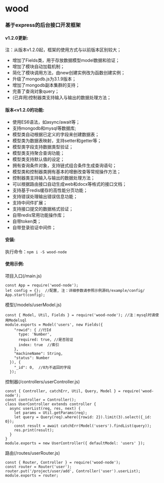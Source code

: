 # wood
### 基于express的后台接口开发框架
#### v1.2.0更新:
注：从版本v1.2.0起，框架的使用方式与以前版本区别较大；
- 增加了Fields类，用于存放数据模型model数据和验证；
- 增加了模块自动加载机制；
- 简化了模块调用方法，由new创建实例改为函数创建实例；
- 升级了mongodb.js为3.1.9版本；
- 增加了mongodb副本集群的支持；
- 完善了查询对象query；
- (已弃用)控制器类支持输入与输出的数据处理方法；

#### 版本<v1.2.0的功能:
- 使用ES6语法，如async/await等；
- 支持mongodb和mysql等数据库;
- 模型类自动根据已定义的字段来创建数据表；
- 模型类为数据表映射，支持setter和getter等；
- 模型类字段支持数据类型验证；
- 模型类支持聚合查询功能；
- 模型类支持默认值的设定；
- 拥有查询条件对象，支持链式组合条件生成查询语句；
- 模型类和控制器类拥有基本的增删改查等常规操作方法；
- 控制器类支持输入与输出的数据处理方法；
- 可以根据路由接口自动生成web和docx等格式的接口文档；
- 支持基于redis缓存的高性能分页功能；
- 支持错误处理输出错误信息功能；
- 支持中间件扩展；
- 支持接口提交的数据格式验证；
- 自带redis常用功能操作库；
- 自带token类；
- 自带登录验证中间件；

#### 安装:
执行命令：`npm i -S wood-node`

#### 使用示例:
项目入口(/main.js)

    const App = require('wood-node');
    let config = {};  //配置, 注：详细参数请参照示例源码/example/config/
    App.start(config);

模型(/models/userModel.js)

    const { Model, Util, Fields } = require('wood-node'); //注：mysql时请使用Modelsql
    module.exports = Model('users', new Fields({
        "rowid": { //行Id
          type: 'Number',
          required: true, //是否验证
          index: true  //索引
        },
        "machineName": String,
        "status": Number
      }), {
        "_id": 0,  //0为不返回的字段
      });

控制器(/controllers/userController.js)

    const { Controller, catchErr, Util, Query, Model } = require('wood-node');
    const controller = Controller();
    class UserController extends controller {
      async userList(req, res, next) {
        let params = Util.getParams(req);
        let query = Query(req).where({rowid: 2}).limit(3).select({_id: 0});
        const result = await catchErr(Model('users').findList(query));
        res.print(result);
      }
    }
    module.exports = new UserController({ defaultModel: 'users' });

路由(/routes/userRouter.js)

    const { Router, Controller } = require('wood-node');
    const router = Router('user');
    router.put('/project/user/add', Controller('user').userList);
    module.exports = router;
